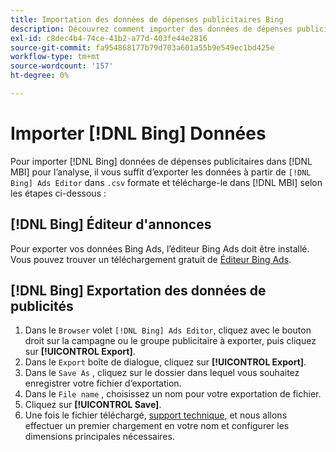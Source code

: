 ```yaml
---
title: Importation des données de dépenses publicitaires Bing
description: Découvrez comment importer des données de dépenses publicitaires Bing dans [!DNL MBI] pour l’analyse.
exl-id: c8dec4b4-74ce-41b2-a77d-403fe44e2816
source-git-commit: fa954868177b79d703a601a55b9e549ec1bd425e
workflow-type: tm+mt
source-wordcount: '157'
ht-degree: 0%

---
```


# Importer [!DNL Bing] Données

Pour importer [!DNL Bing] données de dépenses publicitaires dans [!DNL MBI] pour l’analyse, il vous suffit d’exporter les données à partir de `[!DNL Bing] Ads Editor` dans `.csv` formate et télécharge-le dans [!DNL MBI] selon les étapes ci-dessous :

## [!DNL Bing] Éditeur d&#39;annonces

Pour exporter vos données Bing Ads, l’éditeur Bing Ads doit être installé. Vous pouvez trouver un téléchargement gratuit de [Éditeur Bing Ads](https://advertise.bingads.microsoft.com/en-us/bingads-editor).

## [!DNL Bing] Exportation des données de publicités

1. Dans le `Browser` volet `[!DNL Bing] Ads Editor`, cliquez avec le bouton droit sur la campagne ou le groupe publicitaire à exporter, puis cliquez sur **[!UICONTROL Export]**.
1. Dans le `Export` boîte de dialogue, cliquez sur **[!UICONTROL Export]**.
1. Dans le `Save As` , cliquez sur le dossier dans lequel vous souhaitez enregistrer votre fichier d’exportation.
1. Dans le `File name` , choisissez un nom pour votre exportation de fichier.
1. Cliquez sur **[!UICONTROL Save]**.
1. Une fois le fichier téléchargé,  [support technique](https://experienceleague.adobe.com/docs/commerce-knowledge-base/kb/troubleshooting/miscellaneous/mbi-service-policies.html?lang=en), et nous allons effectuer un premier chargement en votre nom et configurer les dimensions principales nécessaires.
